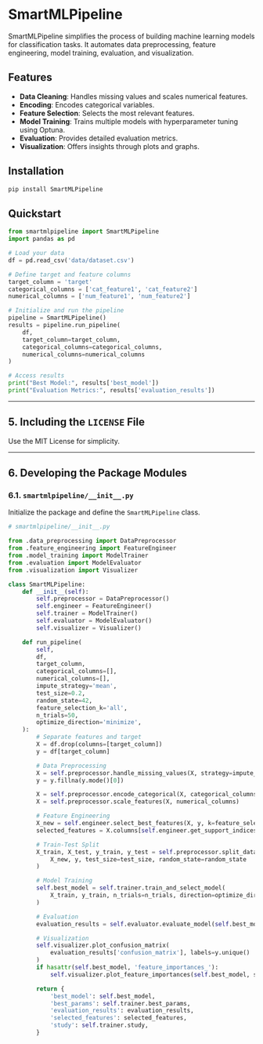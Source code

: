 # SmartMLPipeline

SmartMLPipeline simplifies the process of building machine learning models for classification tasks. It automates data preprocessing, feature engineering, model training, evaluation, and visualization.

## **Features**

- **Data Cleaning**: Handles missing values and scales numerical features.
- **Encoding**: Encodes categorical variables.
- **Feature Selection**: Selects the most relevant features.
- **Model Training**: Trains multiple models with hyperparameter tuning using Optuna.
- **Evaluation**: Provides detailed evaluation metrics.
- **Visualization**: Offers insights through plots and graphs.

## **Installation**

```bash
pip install SmartMLPipeline
```
## **Quickstart**
```python
from smartmlpipeline import SmartMLPipeline
import pandas as pd

# Load your data
df = pd.read_csv('data/dataset.csv')

# Define target and feature columns
target_column = 'target'
categorical_columns = ['cat_feature1', 'cat_feature2']
numerical_columns = ['num_feature1', 'num_feature2']

# Initialize and run the pipeline
pipeline = SmartMLPipeline()
results = pipeline.run_pipeline(
    df,
    target_column=target_column,
    categorical_columns=categorical_columns,
    numerical_columns=numerical_columns
)

# Access results
print("Best Model:", results['best_model'])
print("Evaluation Metrics:", results['evaluation_results'])
```

---

## **5. Including the `LICENSE` File**

Use the MIT License for simplicity.


---

## **6. Developing the Package Modules**

### **6.1. `smartmlpipeline/__init__.py`**

Initialize the package and define the `SmartMLPipeline` class.

```python
# smartmlpipeline/__init__.py

from .data_preprocessing import DataPreprocessor
from .feature_engineering import FeatureEngineer
from .model_training import ModelTrainer
from .evaluation import ModelEvaluator
from .visualization import Visualizer

class SmartMLPipeline:
    def __init__(self):
        self.preprocessor = DataPreprocessor()
        self.engineer = FeatureEngineer()
        self.trainer = ModelTrainer()
        self.evaluator = ModelEvaluator()
        self.visualizer = Visualizer()

    def run_pipeline(
        self,
        df,
        target_column,
        categorical_columns=[],
        numerical_columns=[],
        impute_strategy='mean',
        test_size=0.2,
        random_state=42,
        feature_selection_k='all',
        n_trials=50,
        optimize_direction='minimize',
    ):
        # Separate features and target
        X = df.drop(columns=[target_column])
        y = df[target_column]

        # Data Preprocessing
        X = self.preprocessor.handle_missing_values(X, strategy=impute_strategy)
        y = y.fillna(y.mode()[0])

        X = self.preprocessor.encode_categorical(X, categorical_columns)
        X = self.preprocessor.scale_features(X, numerical_columns)

        # Feature Engineering
        X_new = self.engineer.select_best_features(X, y, k=feature_selection_k)
        selected_features = X.columns[self.engineer.get_support_indices()]

        # Train-Test Split
        X_train, X_test, y_train, y_test = self.preprocessor.split_data(
            X_new, y, test_size=test_size, random_state=random_state
        )

        # Model Training
        self.best_model = self.trainer.train_and_select_model(
            X_train, y_train, n_trials=n_trials, direction=optimize_direction
        )

        # Evaluation
        evaluation_results = self.evaluator.evaluate_model(self.best_model, X_test, y_test)

        # Visualization
        self.visualizer.plot_confusion_matrix(
            evaluation_results['confusion_matrix'], labels=y.unique()
        )
        if hasattr(self.best_model, 'feature_importances_'):
            self.visualizer.plot_feature_importances(self.best_model, selected_features)

        return {
            'best_model': self.best_model,
            'best_params': self.trainer.best_params,
            'evaluation_results': evaluation_results,
            'selected_features': selected_features,
            'study': self.trainer.study,
        }
```
